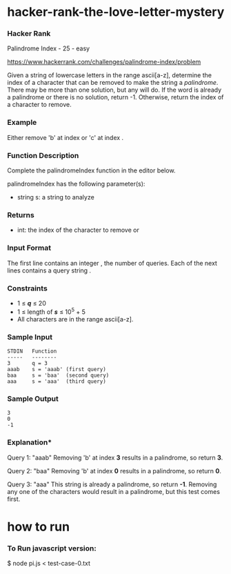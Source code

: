 # hacker-rank-the-love-letter-mystery

### **Hacker Rank**

Palindrome Index - 25 - easy

https://www.hackerrank.com/challenges/palindrome-index/problem

Given a string of lowercase letters in the range ascii[a-z], determine the index of a character that can be removed to make the string a *palindrome*. There may be more than one solution, but any will do. If the word is already a palindrome or there is no solution, return -1. Otherwise, return the index of a character to remove.

### **Example**

Either remove 'b' at index  or 'c' at index .

### **Function Description**

Complete the palindromeIndex function in the editor below.

palindromeIndex has the following parameter(s):

 - string s: a string to analyze

### **Returns**

- int: the index of the character to remove or 

### **Input Format**

The first line contains an integer , the number of queries.
Each of the next  lines contains a query string .

### **Constraints**

- 1 ≤ ***q*** ≤ 20
- 1 ≤ length of ***s*** ≤ 10<sup>5</sup> + 5
- All characters are in the range ascii[a-z].

### **Sample Input**

```
STDIN   Function
-----   --------
3       q = 3
aaab    s = 'aaab' (first query)
baa     s = 'baa'  (second query)
aaa     s = 'aaa'  (third query)
```

### **Sample Output**

```
3
0
-1
```

### **Explanation***

Query 1: "aaab"
Removing 'b' at index **3** results in a palindrome, so return **3**.

Query 2: "baa"
Removing 'b' at index **0** results in a palindrome, so return **0**.

Query 3: "aaa"
This string is already a palindrome, so return **-1**. Removing any one of the characters would result in a palindrome, but this test comes first.

# how to run

### To Run javascript version:

$ node pi.js < test-case-0.txt 
